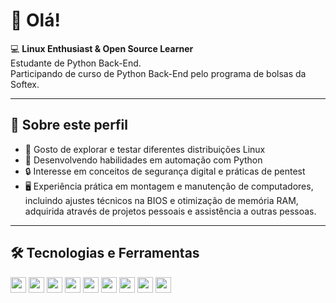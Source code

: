 # 👋 Olá!

💻 **Linux Enthusiast & Open Source Learner**  
Estudante de Python Back-End.  
Participando de curso de Python Back-End pelo programa de bolsas da Softex.

---

## 🚀 Sobre este perfil
- 🐧 Gosto de explorar e testar diferentes distribuições Linux   
- 🤖 Desenvolvendo habilidades em automação com Python   
- 🔒 Interesse em conceitos de segurança digital e práticas de pentest  
- 🖥️ Experiência prática em montagem e manutenção de computadores, incluindo ajustes técnicos na BIOS e otimização de memória RAM, adquirida através de projetos pessoais e assistência a outras pessoas.

---

## 🛠️ Tecnologias e Ferramentas
<p float="left">
  <img src="https://img.shields.io/badge/Linux-Enthusiast-green?logo=linux" height="25"/>
  <img src="https://img.shields.io/badge/Open%20Source-Learner-blue?logo=opensourceinitiative" height="25"/>
  <img src="https://img.shields.io/badge/Python-Programmer-yellow?logo=python" height="25"/>
  <img src="https://img.shields.io/badge/Git-Version%20Control-orange?logo=git" height="25"/>
  <img src="https://img.shields.io/badge/VS%20Code-Editor-blue?logo=visualstudiocode" height="25"/>
  <img src="https://img.shields.io/badge/PyCharm-IDE-blue?style=flat-square&logo=jetbrains&logoColor=white" height="25"/>
  <img src="https://img.shields.io/badge/VirtualBox-VM-purple?logo=virtualbox" height="25"/>
  <img src="https://img.shields.io/badge/Automation-Python-red?logo=python" height="25"/>
  <img src="https://img.shields.io/badge/SQLite-Database-003B57?style=flat-square&logo=sqlite&logoColor=white" height="25"/>

</p>

